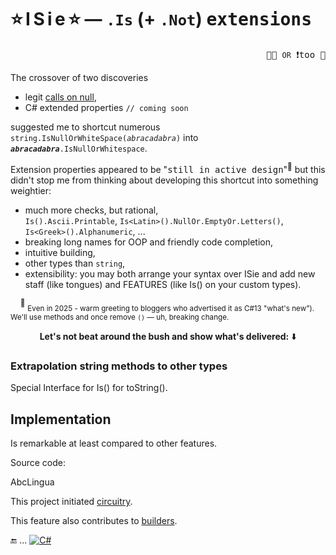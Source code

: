 # ⭐&thinsp;I&thinsp;S&thinsp;i&thinsp;e&thinsp;⭐ &mdash; `.Is` (+ `.Not`) <samp>extensions</samp> 

<p align="right"><samp>🐝🐝 <code>OR</code> ❗too 🐝</samp></p>

The crossover of two discoveries 

+ legit [calls on null](../../../frames/README+/calls_on_null.md),
+ C# extended properties `// coming soon`

suggested me to shortcut numerous <code>string.IsNullOrWhiteSpace(<i>abracadabra</i>)</code> into <code><i><b>abracadabra</b></i>.IsNullOrWhitespace</code>.

Extension properties appeared to be "<samp>still in active design</samp>"<sup>🙋</sup> but this didn't stop me from thinking about developing this shortcut into something weightier:

+ much more checks, but rational,\
`Is().Ascii.Printable`, `Is<Latin>().NullOr.EmptyOr.Letters()`, `Is<Greek>().Alphanumeric`, ...
+ breaking long names for OOP and friendly code completion,
+ intuitive building,
+ other types than `string`,
+ extensibility: you may both arrange your syntax over ISie and add new staff (like tongues) and FEATURES (like Is() on your custom types).

&nbsp;&nbsp;&nbsp;&nbsp;<sup>🙋</sup> <sub>Even in 2025 - warm greeting to bloggers who advertised it as C#13 "what's new"). We'll use methods and once remove `()` &mdash; uh, breaking change.</sub> 

<div align="center"><b>Let's not beat around the bush and show what's delivered:</b> ⬇️</div>

### Extrapolation string methods to other types

Special Interface for Is() for toString().

## Implementation

Is remarkable at least compared to other features.

Source code:

AbcLingua

This project initiated [circuitry](../../../techniques/README+/circuitry).

This feature also contributes to [builders](../../../techniques/README+/builders).

🔚 ... [![C#](https://custom-icon-badges.demolab.com/badge/C%23-but_for_all-orangered.svg?logo=cshrp&logoColor=white&color=turquose)](#)
